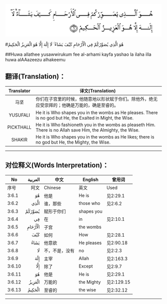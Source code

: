 ![003:006](images/003_006.gif)

#هُوَ الَّذِي يُصَوِّرُكُمْ فِي الْأَرْحَامِ كَيْفَ يَشَاءُ ۚ لَا إِلَٰهَ إِلَّا هُوَ الْعَزِيزُ الْحَكِيمُ 

##Huwa allathee yusawwirukum fee al-arhami kayfa yashao la ilaha illa huwa alAAazeezu alhakeemu 

## 翻译(Translation)：

| Translator | 译文(Translation)                                            |
| :--------: | ------------------------------------------------------------ |
|    马坚    | 你们在子宫里的时候，他随意地以形状赋于你们。除他外，绝无应受崇拜的；他确是万能的，确是至睿的。 |
|  YUSUFALI  | He it is Who shapes you in the wombs as He pleases. There is no god but He, the Exalted in Might, the Wise. |
| PICKTHALL  | He it is Who fashioneth you in the wombs as pleaseth Him. There is no Allah save Him, the Almighty, the Wise. |
|   SHAKIR   | He it is Who shapes you in the wombs as He likes; there is no god but He, the Mighty, the Wise. |

---

## 对位释义(Words Interpretation)：

| No   | العربية | 中文    | English | 曾用词 |
| ---- | ------: | ------- | ------- | ------ |
| 序号 |    阿文 | Chinese | 英文    | Used   |
| 3:6.1  | هُوَ      | 他是           | He is      | 见2:29.1   |
| 3:6.2  | الَّذِي    | 谁，那些       | those who  | 见2:6.2    |
| 3:6.3  | يُصَوِّرُكُمْ  | 赋形于你们     | shapes you |            |
| 3:6.4  | فِي      | 在             | in         | 见2:10.1   |
| 3:6.5  | الْأَرْحَامِ | 子宫           | the wombs  |            |
| 3:6.6  | كَيْفَ     | 如何           | How        | 见2:28.1   |
| 3:6.7  | يَشَاءُ    | 他意欲         | He pleases | 见2:90.18  |
| 3:6.8  | لَا      | 不，不是，没有 | no         | 见2:2.3    |
| 3:6.9  | إِلَٰهَ     | 主宰           | Allah      | 见2:163.3  |
| 3:6.10 | إِلَّا     | 除了           | Except     | 见2:9.7    |
| 3:6.11 | هُوَ      | 他是           | He is      | 见2:29.1   |
| 3:6.12 | الْعَزِيزُ  | 万能的         | the Mighty | 见2:129.15 |
| 3:6.13 | الْحَكِيمُ  | 至睿的         | the wise   | 见2:32.12  |

---
